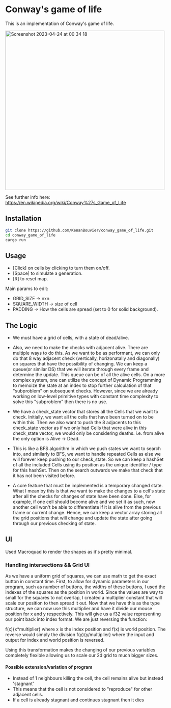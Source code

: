 # Conway's game of life

This is an implementation of Conway's game of life.

<img width="500" alt="Screenshot 2023-04-24 at 00 34 18" src="https://user-images.githubusercontent.com/65245574/233872283-f3f8cd49-f525-4acb-8835-48d346ae6f73.png">


See further info here: https://en.wikipedia.org/wiki/Conway%27s_Game_of_Life

## Installation

```bash
git clone https://github.com/KenanBouvier/conway_game_of_life.git
cd conway_game_of_life
cargo run
```

## Usage
- [Click] on cells by clicking to turn them on/off.
- [Space] to simulate a generation.
- [R] to reset map.

Main params to edit:
- GRID_SIZE -> nxn
- SQUARE_WIDTH -> size of cell
- PADDING -> How the cells are spread (set to 0 for solid background).


## The Logic

- We must have a grid of cells, with a state of dead/alive. 

- Also, we need to make the checks with adjacent alive. There are multiple ways to do this. As we want to be as performant, we can only do that 8 way adjacent check (vertically, horizonatally and diagonally) on squares that have the possibility of changing. We can keep a queue(or similar DS) that we will iterate through every frame and determine the update. This queue can be of all the alive cells. On a more complex system, one can utilize the concept of Dynamic Programming to memoize the state at an index to stop further calculation of that "subproblem" on subsequent checks. However, since we are already working on low-level primitive types with constant time complexity to solve this "subproblem" then there is no use.

- We have a check_state vector that stores all the Cells that we want to check. Initially, we want all the cells that have been turned on to be within this. Then we also want to push the 8 adjacents to this check_state vector as if we only had Cells that were alive in this check_state vector, we would only be considering deaths. i.e. from alive the only option is Alive -> Dead.

- This is like a BFS algorithm in which we push states we want to search into, and similarly to BFS, we want to handle repeated Cells as else we will forever keep pushing to our check_state. So we can keep a hashSet of all the included Cells using its position as the unique identifier / type for this hashSet. Then on the search outwards we make that check that it has not been visited before.


- A core feature that must be implemented is a temporary changed state. What I mean by this is that we want to make the changes to a cell's state after all the checks for changes of state have been done. Else, for example, if one cell should become alive and we set it as such, now another cell won't be able to differentiate if it is alive from the previous frame or current change. Hence, we can keep a vector array storing all the grid positions that will change and update the state after going through our previous checking of state.

## UI

Used Macroquad to render the shapes as it's pretty minimal.

### Handling intersections && Grid UI

As we have a uniform grid of squares, we can use math to get the exact button in constant time. First, to allow for dynamic parameters in our program, such as number of buttons, the widths of these buttons, I used the indexes of the squares as the position in world. Since the values are way to small for the squares to not overlap, I created a multiplier constant that will scale our position to then spread it out. Now that we have this as the type structure, we can now use this multiplier and have it divide our mouse position for x and y respectively. This will give us a f32 value representing our point back into index format. We are just reversing the function:

f(x){x*multiplier} where x is the index position and f(x) is world position. The reverse would simply the division f(y){y/multiplier} where the input and output for index and world position is reversed.

Using this transformation makes the changing of our previous variables completely flexible allowing us to scale our 2d grid to much bigger sizes.


#### Possible extension/variation of program

- Instead of 1 neighbours killing the cell, the cell remains alive but instead 'stagnant'
- This means that the cell is not considered to "reproduce" for other adjacent cells.
- If a cell is already stagnant and continues stagnant then it dies

